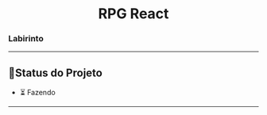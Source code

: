 <h1 align="center">
     RPG React
</h1>

<h3 align="left">
    Labirinto
</h3>

---

##  🧭Status do Projeto

 - ⏳ Fazendo

---
